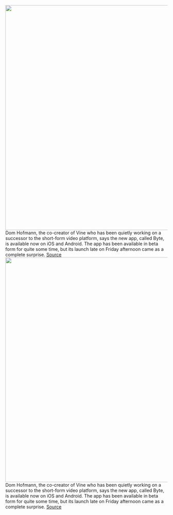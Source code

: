 <img src='https://cdn.vox-cdn.com/thumbor/0-W4AvyDZ5BXzRHVaJCrgj8uHPw=/0x0:2870x1400/1200x800/filters:focal(1161x684:1619x1142)/cdn.vox-cdn.com/uploads/chorus_image/image/66165110/Screen_Shot_2020_01_24_at_4.35.56_PM.0.png' width='700px' /><br/>
Dom Hofmann, the co-creator of Vine who has been quietly working on a successor to the short-form video platform, says the new app, called Byte, is available now on iOS and Android. The app has been available in beta form for quite some time, but its launch late on Friday afternoon came as a complete surprise.
<a href='https://www.theverge.com/2020/1/24/21081002/byte-vine-successor-available-now-launch-dom-hofmann-ios-android'> Source <a/><img src='https://cdn.vox-cdn.com/thumbor/0-W4AvyDZ5BXzRHVaJCrgj8uHPw=/0x0:2870x1400/1200x800/filters:focal(1161x684:1619x1142)/cdn.vox-cdn.com/uploads/chorus_image/image/66165110/Screen_Shot_2020_01_24_at_4.35.56_PM.0.png' width='700px' /><br/>
Dom Hofmann, the co-creator of Vine who has been quietly working on a successor to the short-form video platform, says the new app, called Byte, is available now on iOS and Android. The app has been available in beta form for quite some time, but its launch late on Friday afternoon came as a complete surprise.
<a href='https://www.theverge.com/2020/1/24/21081002/byte-vine-successor-available-now-launch-dom-hofmann-ios-android'> Source <a/>